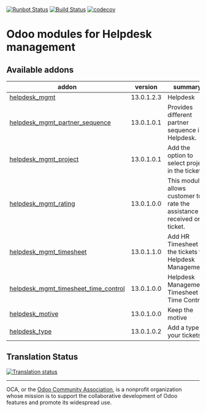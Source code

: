 [![Runbot Status](https://runbot.odoo-community.org/runbot/badge/flat/282/13.0.svg)](https://runbot.odoo-community.org/runbot/repo/github-com-oca-helpdesk-282)
[![Build Status](https://travis-ci.com/OCA/helpdesk.svg?branch=13.0)](https://travis-ci.com/OCA/helpdesk)
[![codecov](https://codecov.io/gh/OCA/helpdesk/branch/13.0/graph/badge.svg)](https://codecov.io/gh/OCA/helpdesk)

# Odoo modules for Helpdesk management

[//]: # (addons)

Available addons
----------------
addon | version | summary
--- | --- | ---
[helpdesk_mgmt](helpdesk_mgmt/) | 13.0.1.2.3 | Helpdesk
[helpdesk_mgmt_partner_sequence](helpdesk_mgmt_partner_sequence/) | 13.0.1.0.1 | Provides different partner sequence in Helpdesk.
[helpdesk_mgmt_project](helpdesk_mgmt_project/) | 13.0.1.0.1 | Add the option to select project in the tickets.
[helpdesk_mgmt_rating](helpdesk_mgmt_rating/) | 13.0.1.0.0 | This module allows customer to rate the assistance received on a ticket.
[helpdesk_mgmt_timesheet](helpdesk_mgmt_timesheet/) | 13.0.1.1.0 | Add HR Timesheet to the tickets for Helpdesk Management.
[helpdesk_mgmt_timesheet_time_control](helpdesk_mgmt_timesheet_time_control/) | 13.0.1.0.0 | Helpdesk Management Timesheet Time Control
[helpdesk_motive](helpdesk_motive/) | 13.0.1.0.0 | Keep the motive
[helpdesk_type](helpdesk_type/) | 13.0.1.0.2 | Add a type to your tickets

[//]: # (end addons)

## Translation Status

[![Translation status](https://translation.odoo-community.org/widgets/helpdesk-13-0/-/multi-auto.svg)](https://translation.odoo-community.org/engage/helpdesk-13-0/?utm_source=widget)

----

OCA, or the [Odoo Community Association](http://odoo-community.org/), is a nonprofit organization whose
mission is to support the collaborative development of Odoo features and
promote its widespread use.
